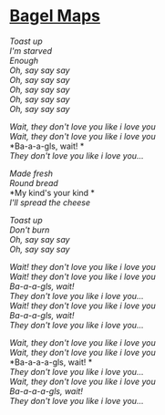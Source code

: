 [Bagel Maps](https://www.youtube.com/watch?v=oIIxlgcuQRU)
===========

*Toast up*  
*I'm starved*  
*Enough*  
*Oh, say say say*  
*Oh, say say say*  
*Oh, say say say*  
*Oh, say say say*  
*Oh, say say say*  

*Wait, they don't love you like i love you*  
*Wait, they don't love you like i love you*  
*Ba-a-a-gls, wait! *  
*They don't love you like i love you...*  

*Made fresh*  
*Round bread*  
*My kind's your kind *  
*I'll spread the cheese*  

*Toast up*  
*Don't burn*  
*Oh, say say say*  
*Oh, say say say*  

*Wait! they don't love you like i love you*  
*Wait! they don't love you like i love you*  
*Ba-a-a-gls, wait!*  
*They don't love you like i love you...*  
*Wait! they don't love you like i love you*  
*Ba-a-a-gls, wait!*  
*They don't love you like i love you...*  

*Wait, they don't love you like i love you*  
*Wait, they don't love you like i love you*  
*Ba-a-a-a-gls, wait! *  
*They don't love you like i love you...*  
*Wait, they don't love you like i love you*  
*Ba-a-a-a-gls, wait!*  
*They don't love you like i love you...*  
